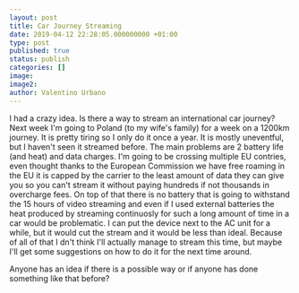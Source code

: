 ```yaml
---
layout: post
title: Car Journey Streaming
date: 2019-04-12 22:28:05.000000000 +01:00
type: post
published: true
status: publish
categories: []
image:
image2:
author: Valentino Urbano
---
```

<!-- # Car streaming -->

I had a crazy idea. Is there a way to stream an international car journey? Next week I'm going to Poland (to my wife's family) for a week on a 1200km journey. It is pretty tiring so I only do it once a year. It is mostly uneventful, but I haven't seen it streamed before. The main problems are 2 battery life (and heat) and data charges. I'm going to be crossing multiple EU contries, even thought thanks to the European Commission we have free roaming in the EU it is capped by the carrier to the least amount of data they can give you so you can't stream it without paying hundreds if not thousands in overcharge fees. On top of that there is no battery that is going to withstand the 15 hours of video streaming and even if I used external batteries the heat produced by streaming continuosly for such a long amount of time in a car would be problematic. I can put the device next to the AC unit for a while, but it would cut the stream and it would be less than ideal. Because of all of that I dn't think I'll actually manage to stream this time, but maybe I'll get some suggestions on how to do it for the next time around.

Anyone has an idea if there is a possible way or if anyone has done something like that before?
